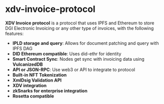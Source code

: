 # xdv-invoice-protocol

**XDV Invoice protocol** is a protocol that uses IPFS and Ethereum to store DGI Electronic Invoicing or any other type of invoices, with the following features:


- **IPLD storage and query**: Allows for document patching and query with IPFS DAG
- **DID  Ethereum compatible**: Uses did-ethr for identity
- **Smart Contract Sync**: Nodes get sync with invoicing data using **VulcanizedDB**
- **API or JSON-RPC**: Use web3 or API to integrate to protocol
- **Built-in NFT Tokenization**
- **XmlDsig Validation API**
- **XDV integration**
- **zkSnarks for enterprise integration**
- **Rosetta compatible**


